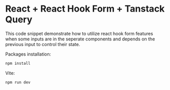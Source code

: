 # React + React Hook Form + Tanstack Query

This code snippet demonstrate how to utilize react hook form features when
some inputs are in the seperate components and depends on the previous input
to control their state.

Packages installation:

```bash
npm install
```

Vite:

```bash
npm run dev
```
